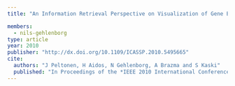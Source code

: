 ```yaml
---
title: "An Information Retrieval Perspective on Visualization of Gene Expression Data with Ontological Annotation"

members:
  - nils-gehlenborg
type: article
year: 2010
publisher: "http://dx.doi.org/10.1109/ICASSP.2010.5495665"
cite:
  authors: "J Peltonen, H Aidos, N Gehlenborg, A Brazma and S Kaski"
  published: "In Proceedings of the *IEEE 2010 International Conference on Acoustics, Speech, and Signal Processing (ICASSP 2010)*, 2178-2181"
---
```

